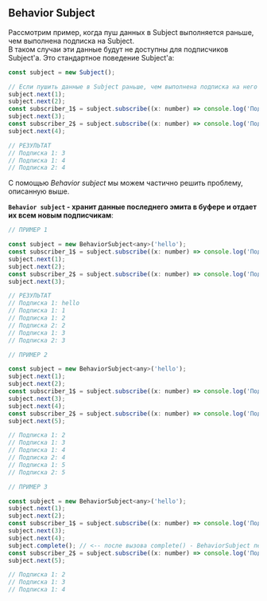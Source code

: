 ## Behavior Subject

Рассмотрим пример, когда пуш данных в Subject выполняется раньше, чем выполнена подписка на Subject.    
В таком случаи эти данные будут не доступны для подписчиков Subject'а. Это стандартное поведение Subject'а:
```js
const subject = new Subject();

// Если пушить данные в Subject раньше, чем выполнена подписка на него - данные будут утеряны
subject.next(1);
subject.next(2);
const subscriber_1$ = subject.subscribe((x: number) => console.log('Подписка 1:', x));
subject.next(3);
const subscriber_2$ = subject.subscribe((x: number) => console.log('Подписка 2:', x));
subject.next(4);

// РЕЗУЛЬТАТ
// Подписка 1: 3
// Подписка 1: 4
// Подписка 2: 4
```

С помощью *Behavior subject* мы можем частично решить проблему, описанную выше.   

**`Behavior subject` - хранит данные последнего эмита в буфере и отдает их всем новым подписчикам**:

```js
// ПРИМЕР 1

const subject = new BehaviorSubject<any>('hello');
const subscriber_1$ = subject.subscribe((x: number) => console.log('Подписка 1:', x));
subject.next(1);
subject.next(2);
const subscriber_2$ = subject.subscribe((x: number) => console.log('Подписка 2:', x));
subject.next(3);

// РЕЗУЛЬТАТ
// Подписка 1: hello
// Подписка 1: 1
// Подписка 1: 2
// Подписка 2: 2 
// Подписка 1: 3
// Подписка 2: 3
```

```js
// ПРИМЕР 2

const subject = new BehaviorSubject<any>('hello');
subject.next(1);
subject.next(2);
const subscriber_1$ = subject.subscribe((x: number) => console.log('Подписка 1:', x));
subject.next(3);
subject.next(4);
const subscriber_2$ = subject.subscribe((x: number) => console.log('Подписка 2:', x));
subject.next(5);

// Подписка 1: 2
// Подписка 1: 3
// Подписка 1: 4
// Подписка 2: 4
// Подписка 1: 5
// Подписка 2: 5
```

```js
// ПРИМЕР 3

const subject = new BehaviorSubject<any>('hello');
subject.next(1);
subject.next(2);
const subscriber_1$ = subject.subscribe((x: number) => console.log('Подписка 1:', x));
subject.next(3);
subject.next(4);
subject.complete(); // <-- после вызова complete() - BehaviorSubject перестает эмитить данные
const subscriber_2$ = subject.subscribe((x: number) => console.log('Подписка 2:', x));
subject.next(5);

// Подписка 1: 2
// Подписка 1: 3
// Подписка 1: 4
```
